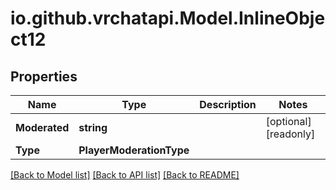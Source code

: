 
# io.github.vrchatapi.Model.InlineObject12

## Properties

Name | Type | Description | Notes
------------ | ------------- | ------------- | -------------
**Moderated** | **string** |  | [optional] [readonly] 
**Type** | **PlayerModerationType** |  | 

[[Back to Model list]](../README.md#documentation-for-models)
[[Back to API list]](../README.md#documentation-for-api-endpoints)
[[Back to README]](../README.md)

